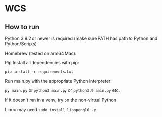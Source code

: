 # WCS

## How to run
Python 3.9.2 or newer is required (make sure PATH has path to Python and Python/Scripts)

Homebrew (tested on arm64 Mac):


Pip
Install all dependencies with pip:

`pip install -r requirements.txt`

Run main.py with the appropriate Python interpreter:

`py main.py` or `python3 main.py` or `python3.9 main.py` etc.

If it doesn't run in a venv, try on the non-virtual Python

Linux may need `sudo install libopengl0 -y`
